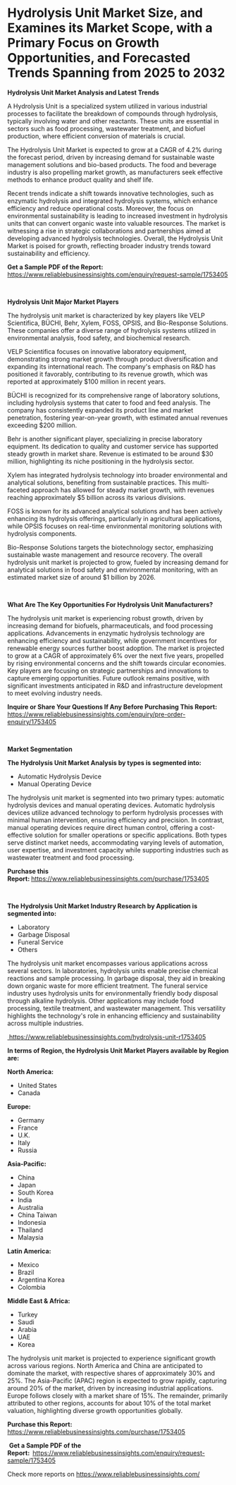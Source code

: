 <p><h1>Hydrolysis Unit Market Size, and Examines its Market Scope, with a Primary Focus on Growth Opportunities, and Forecasted Trends Spanning from 2025 to 2032</h1></p><p><strong>Hydrolysis Unit Market Analysis and Latest Trends</strong></p>
<p><p>A Hydrolysis Unit is a specialized system utilized in various industrial processes to facilitate the breakdown of compounds through hydrolysis, typically involving water and other reactants. These units are essential in sectors such as food processing, wastewater treatment, and biofuel production, where efficient conversion of materials is crucial. </p><p>The Hydrolysis Unit Market is expected to grow at a CAGR of 4.2% during the forecast period, driven by increasing demand for sustainable waste management solutions and bio-based products. The food and beverage industry is also propelling market growth, as manufacturers seek effective methods to enhance product quality and shelf life. </p><p>Recent trends indicate a shift towards innovative technologies, such as enzymatic hydrolysis and integrated hydrolysis systems, which enhance efficiency and reduce operational costs. Moreover, the focus on environmental sustainability is leading to increased investment in hydrolysis units that can convert organic waste into valuable resources. The market is witnessing a rise in strategic collaborations and partnerships aimed at developing advanced hydrolysis technologies. Overall, the Hydrolysis Unit Market is poised for growth, reflecting broader industry trends toward sustainability and efficiency.</p></p>
<p><strong>Get a Sample PDF of the Report:&nbsp;</strong> <a href="https://www.reliablebusinessinsights.com/enquiry/request-sample/1753405?utm_campaign=2330&utm_medium=2&utm_source=Github&utm_content=ia&utm_term=18022025&utm_id=hydrolysis-unit">https://www.reliablebusinessinsights.com/enquiry/request-sample/1753405</a></p>
<p>&nbsp;</p>
<p><strong>Hydrolysis Unit Major Market Players</strong></p>
<p><p>The hydrolysis unit market is characterized by key players like VELP Scientifica, BÜCHI, Behr, Xylem, FOSS, OPSIS, and Bio-Response Solutions. These companies offer a diverse range of hydrolysis systems utilized in environmental analysis, food safety, and biochemical research.</p><p>VELP Scientifica focuses on innovative laboratory equipment, demonstrating strong market growth through product diversification and expanding its international reach. The company's emphasis on R&D has positioned it favorably, contributing to its revenue growth, which was reported at approximately $100 million in recent years.</p><p>BÜCHI is recognized for its comprehensive range of laboratory solutions, including hydrolysis systems that cater to food and feed analysis. The company has consistently expanded its product line and market penetration, fostering year-on-year growth, with estimated annual revenues exceeding $200 million.</p><p>Behr is another significant player, specializing in precise laboratory equipment. Its dedication to quality and customer service has supported steady growth in market share. Revenue is estimated to be around $30 million, highlighting its niche positioning in the hydrolysis sector.</p><p>Xylem has integrated hydrolysis technology into broader environmental and analytical solutions, benefiting from sustainable practices. This multi-faceted approach has allowed for steady market growth, with revenues reaching approximately $5 billion across its various divisions.</p><p>FOSS is known for its advanced analytical solutions and has been actively enhancing its hydrolysis offerings, particularly in agricultural applications, while OPSIS focuses on real-time environmental monitoring solutions with hydrolysis components. </p><p>Bio-Response Solutions targets the biotechnology sector, emphasizing sustainable waste management and resource recovery. The overall hydrolysis unit market is projected to grow, fueled by increasing demand for analytical solutions in food safety and environmental monitoring, with an estimated market size of around $1 billion by 2026.</p></p>
<p>&nbsp;</p>
<p><strong>What Are The Key Opportunities For Hydrolysis Unit Manufacturers?</strong></p>
<p><p>The hydrolysis unit market is experiencing robust growth, driven by increasing demand for biofuels, pharmaceuticals, and food processing applications. Advancements in enzymatic hydrolysis technology are enhancing efficiency and sustainability, while government incentives for renewable energy sources further boost adoption. The market is projected to grow at a CAGR of approximately 6% over the next five years, propelled by rising environmental concerns and the shift towards circular economies. Key players are focusing on strategic partnerships and innovations to capture emerging opportunities. Future outlook remains positive, with significant investments anticipated in R&D and infrastructure development to meet evolving industry needs.</p></p>
<p><strong>Inquire or Share Your Questions If Any Before Purchasing This Report:</strong> <a href="https://www.reliablebusinessinsights.com/enquiry/pre-order-enquiry/1753405?utm_campaign=2330&utm_medium=2&utm_source=Github&utm_content=ia&utm_term=18022025&utm_id=hydrolysis-unit">https://www.reliablebusinessinsights.com/enquiry/pre-order-enquiry/1753405</a></p>
<p>&nbsp;</p>
<p><strong>Market Segmentation</strong></p>
<p><strong>The Hydrolysis Unit Market Analysis by types is segmented into:</strong></p>
<p><ul><li>Automatic Hydrolysis Device</li><li>Manual Operating Device</li></ul></p>
<p><p>The hydrolysis unit market is segmented into two primary types: automatic hydrolysis devices and manual operating devices. Automatic hydrolysis devices utilize advanced technology to perform hydrolysis processes with minimal human intervention, ensuring efficiency and precision. In contrast, manual operating devices require direct human control, offering a cost-effective solution for smaller operations or specific applications. Both types serve distinct market needs, accommodating varying levels of automation, user expertise, and investment capacity while supporting industries such as wastewater treatment and food processing.</p></p>
<p><strong>Purchase this Report:&nbsp;</strong><a href="https://www.reliablebusinessinsights.com/purchase/1753405?utm_campaign=2330&utm_medium=2&utm_source=Github&utm_content=ia&utm_term=18022025&utm_id=hydrolysis-unit">https://www.reliablebusinessinsights.com/purchase/1753405</a></p>
<p>&nbsp;</p>
<p><strong>The Hydrolysis Unit Market Industry Research by Application is segmented into:</strong></p>
<p><ul><li>Laboratory</li><li>Garbage Disposal</li><li>Funeral Service</li><li>Others</li></ul></p>
<p><p>The hydrolysis unit market encompasses various applications across several sectors. In laboratories, hydrolysis units enable precise chemical reactions and sample processing. In garbage disposal, they aid in breaking down organic waste for more efficient treatment. The funeral service industry uses hydrolysis units for environmentally friendly body disposal through alkaline hydrolysis. Other applications may include food processing, textile treatment, and wastewater management. This versatility highlights the technology's role in enhancing efficiency and sustainability across multiple industries.</p></p>
<p><a href="https://www.reliablebusinessinsights.com/hydrolysis-unit-r1753405?utm_campaign=2330&utm_medium=2&utm_source=Github&utm_content=ia&utm_term=18022025&utm_id=hydrolysis-unit">&nbsp;https://www.reliablebusinessinsights.com/hydrolysis-unit-r1753405</a></p>
<p><strong>In terms of Region, the Hydrolysis Unit Market Players available by Region are:</strong></p>
<p>
    <p> <strong> North America: </strong>
        <ul>
            <li>United States</li>
            <li>Canada</li>
        </ul>
        </p> 
    <p> <strong> Europe: </strong>
        <ul>
            <li>Germany</li>
            <li>France</li>
            <li>U.K.</li>
            <li>Italy</li>
            <li>Russia</li>
        </ul>
        </p> 
    <p> <strong> Asia-Pacific: </strong>
        <ul>
            <li>China</li>
            <li>Japan</li>
            <li>South Korea</li>
            <li>India</li>
            <li>Australia</li>
            <li>China Taiwan</li>
            <li>Indonesia</li>
            <li>Thailand</li>
            <li>Malaysia</li>
        </ul>
        </p> 
    <p> <strong> Latin America: </strong>
        <ul>
            <li>Mexico</li>
            <li>Brazil</li>
            <li>Argentina Korea</li>
            <li>Colombia</li>
        </ul>
        </p> 
    <p> <strong> Middle East & Africa: </strong>
        <ul>
            <li>Turkey</li>
            <li>Saudi</li>
            <li>Arabia</li>
            <li>UAE</li>
            <li>Korea</li>
        </ul>
    </p>
    </p>
<p><p>The hydrolysis unit market is projected to experience significant growth across various regions. North America and China are anticipated to dominate the market, with respective shares of approximately 30% and 25%. The Asia-Pacific (APAC) region is expected to grow rapidly, capturing around 20% of the market, driven by increasing industrial applications. Europe follows closely with a market share of 15%. The remainder, primarily attributed to other regions, accounts for about 10% of the total market valuation, highlighting diverse growth opportunities globally.</p></p>
<p><strong>Purchase this Report: </strong><a href="https://www.reliablebusinessinsights.com/purchase/1753405?utm_campaign=2330&utm_medium=2&utm_source=Github&utm_content=ia&utm_term=18022025&utm_id=hydrolysis-unit">https://www.reliablebusinessinsights.com/purchase/1753405</a></p>
<p>&nbsp;<strong>Get a Sample PDF of the Report:&nbsp;&nbsp;</strong><a href="https://www.reliablebusinessinsights.com/enquiry/request-sample/1753405?utm_campaign=2330&utm_medium=2&utm_source=Github&utm_content=ia&utm_term=18022025&utm_id=hydrolysis-unit">https://www.reliablebusinessinsights.com/enquiry/request-sample/1753405</a></p>
<p><strong></strong></p>
<p>Check more reports on <a href="https://www.reliablebusinessinsights.com/?utm_campaign=2330&utm_medium=2&utm_source=Github&utm_content=ia&utm_term=18022025&utm_id=hydrolysis-unit">https://www.reliablebusinessinsights.com/</a></p>